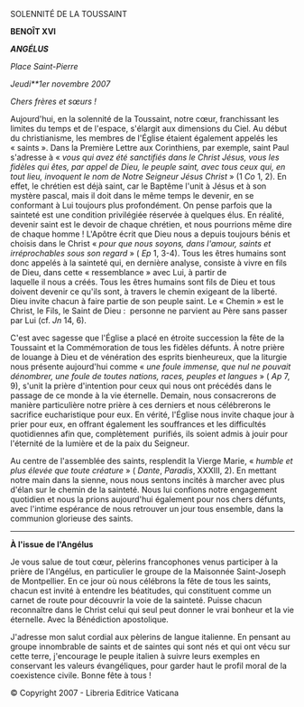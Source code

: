 SOLENNITÉ DE LA TOUSSAINT

**BENOÎT XVI**

***ANGÉLUS***

*Place Saint-Pierre*

*Jeudi**1er novembre 2007*

*Chers frères et sœurs !*

Aujourd'hui, en la solennité de la Toussaint, notre cœur, franchissant les limites du temps et de l'espace, s'élargit aux dimensions du Ciel. Au début du christianisme, les membres de l'Église étaient également appelés les « saints ». Dans la Première Lettre aux Corinthiens, par exemple, saint Paul s'adresse à « *vous qui avez été sanctifiés dans le Christ Jésus, vous les fidèles qui êtes, par appel de Dieu, le peuple saint, avec tous ceux qui, en tout lieu, invoquent le nom de Notre Seigneur Jésus Christ* » (1 *Co* 1, 2). En effet, le chrétien est déjà saint, car le Baptême l'unit à Jésus et à son mystère pascal, mais il doit dans le même temps le devenir, en se conformant à Lui toujours plus profondément. On pense parfois que la sainteté est une condition privilégiée réservée à quelques élus. En réalité, devenir saint est le devoir de chaque chrétien, et nous pourrions même dire de chaque homme ! L'Apôtre écrit que Dieu nous a depuis toujours bénis et choisis dans le Christ « *pour que nous soyons, dans l'amour, saints et irréprochables sous son regard* » ( *Ep* 1, 3-4). Tous les êtres humains sont donc appelés à la sainteté qui, en dernière analyse, consiste à vivre en fils de Dieu, dans cette « ressemblance » avec Lui, à partir de laquelle il nous a créés. Tous les êtres humains sont fils de Dieu et tous doivent devenir ce qu'ils sont, à travers le chemin exigeant de la liberté. Dieu invite chacun à faire partie de son peuple saint. Le « Chemin » est le Christ, le Fils, le Saint de Dieu :  personne ne parvient au Père sans passer par Lui (cf. *Jn* 14, 6).

C'est avec sagesse que l'Église a placé en étroite succession la fête de la Toussaint et la Commémoration de tous les fidèles défunts. À notre prière de louange à Dieu et de vénération des esprits bienheureux, que la liturgie nous présente aujourd'hui comme « *une foule immense, que nul ne pouvait dénombrer, une foule de toutes nations, races, peuples et langues* » ( *Ap* 7, 9), s'unit la prière d'intention pour ceux qui nous ont précédés dans le passage de ce monde à la vie éternelle. Demain, nous consacrerons de manière particulière notre prière à ces derniers et nous célébrerons le sacrifice eucharistique pour eux. En vérité, l'Église nous invite chaque jour à prier pour eux, en offrant également les souffrances et les difficultés quotidiennes afin que, complètement  purifiés, ils soient admis à jouir pour l'éternité de la lumière et de la paix du Seigneur.

Au centre de l'assemblée des saints, resplendit la Vierge Marie, « *humble et plus élevée que toute créature* » ( *Dante*, *Paradis*, XXXIII, 2). En mettant notre main dans la sienne, nous nous sentons incités à marcher avec plus d'élan sur le chemin de la sainteté. Nous lui confions notre engagement quotidien et nous la prions aujourd'hui également pour nos chers défunts, avec l'intime espérance de nous retrouver un jour tous ensemble, dans la communion glorieuse des saints.

* * *

**À l'issue de l'Angélus**

Je vous salue de tout cœur, pèlerins francophones venus participer à la prière de l'Angélus, en particulier le groupe de la Maisonnée Saint-Joseph de Montpellier. En ce jour où nous célébrons la fête de tous les saints, chacun est invité à entendre les béatitudes, qui constituent comme un carnet de route pour découvrir la voie de la sainteté. Puisse chacun reconnaître dans le Christ celui qui seul peut donner le vrai bonheur et la vie éternelle. Avec la Bénédiction apostolique.

J'adresse mon salut cordial aux pèlerins de langue italienne. En pensant au groupe innombrable de saints et de saintes qui sont nés et qui ont vécu sur cette terre, j'encourage le peuple italien à suivre leurs exemples en conservant les valeurs évangéliques, pour garder haut le profil moral de la coexistence civile. Bonne fête à tous !

© Copyright 2007 - Libreria Editrice Vaticana